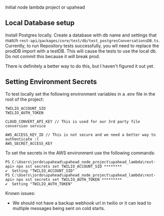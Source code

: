 Initial node lambda project or upahead

## Local Database setup
Install Postgres locally. Create a database with db name and settings that match 
`rest-api/packages/core/test/db/test_postgresConversationsDB.ts`. Currently, to run Repository tests successfully,
you wll need to replace the prodDB import with a testDB. This will cause the tests to use the local db. Do not commit this
because it will break prod. 

There is definitely a better way to do this, but I haven't figured it out yet.

## Setting Environment Secrets
To test locally set the following environment variables in a .env file in the root of the project:
```
TWILIO_ACCOUNT_SID
TWILIO_AUTH_TOKEN

CLOUD_CONVERT_API_KEY // This is used for our 3rd party file conversion service

AWS_ACCESS_KEY_ID // This is not secure and we need a better way to authenticate :(
AWS_SECRET_ACCESS_KEY
```
To set the secrets in the AWS environment use the following commands:
```
PS C:\Users\jordo\upahead\upahead_node_project\upahead_lambda\rest-api> npx sst secrets set TWILIO_ACCOUNT_SID ********
✔  Setting "TWILIO_ACCOUNT_SID"
PS C:\Users\jordo\upahead\upahead_node_project\upahead_lambda\rest-api> npx sst secrets set TWILIO_AUTH_TOKEN *********   
✔  Setting "TWILIO_AUTH_TOKEN"
```

Known issues:
- We should not have a backup webhook url in twilio or it can lead to multiple messages being sent on cold starts.
